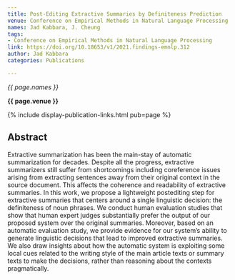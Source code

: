 ```yaml
---
title: Post-Editing Extractive Summaries by Definiteness Prediction
venue: Conference on Empirical Methods in Natural Language Processing
names: Jad Kabbara, J. Cheung
tags:
- Conference on Empirical Methods in Natural Language Processing
link: https://doi.org/10.18653/v1/2021.findings-emnlp.312
author: Jad Kabbara
categories: Publications

---
```


*{{ page.names }}*

**{{ page.venue }}**

{% include display-publication-links.html pub=page %}

## Abstract

Extractive summarization has been the main-stay of automatic summarization for decades. Despite all the progress, extractive summarizers still suffer from shortcomings including coreference issues arising from extracting sentences away from their original context in the source document. This affects the coherence and readability of extractive summaries. In this work, we propose a lightweight postediting step for extractive summaries that centers around a single linguistic decision: the definiteness of noun phrases. We conduct human evaluation studies that show that human expert judges substantially prefer the output of our proposed system over the original summaries. Moreover, based on an automatic evaluation study, we provide evidence for our system’s ability to generate linguistic decisions that lead to improved extractive summaries. We also draw insights about how the automatic system is exploiting some local cues related to the writing style of the main article texts or summary texts to make the decisions, rather than reasoning about the contexts pragmatically.